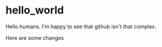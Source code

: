 # hello_world

Hello humans. I'm happy to see that github isn't that complex. 

Here are some changes
